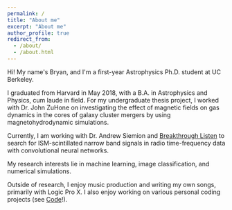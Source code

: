 ```yaml
---
permalink: /
title: "About me"
excerpt: "About me"
author_profile: true
redirect_from:
  - /about/
  - /about.html
---
```


Hi! My name's Bryan, and I'm a first-year Astrophysics Ph.D. student at UC Berkeley.

I graduated from Harvard in May 2018, with a B.A. in Astrophysics and Physics, cum laude in field. For my undergraduate thesis project, I worked with Dr. John ZuHone on investigating the effect of magnetic fields on gas dynamics in the cores of galaxy cluster mergers by using magnetohydrodynamic simulations.

Currently, I am working with Dr. Andrew Siemion and [Breakthrough Listen](https://seti.berkeley.edu/listen/) to search for ISM-scintillated narrow band signals in radio time-frequency data with convolutional neural networks.

My research interests lie in machine learning, image classification, and numerical simulations.

Outside of research, I enjoy music production and writing my own songs, primarily with Logic Pro X. I also enjoy working on various personal coding projects (see [Code](/code/)!).
